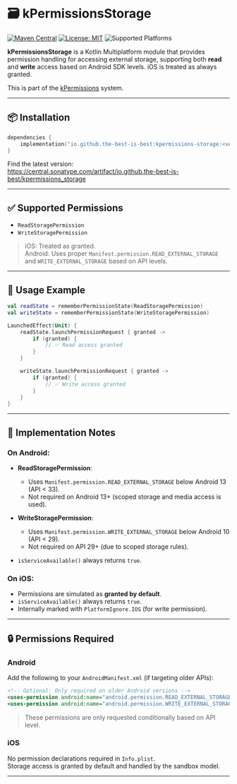 # 🗃️ kPermissionsStorage

[![Maven Central](https://img.shields.io/maven-central/v/io.github.the-best-is-best/kpermissions-storage)](https://central.sonatype.com/artifact/io.github.the-best-is-best/kpermissions-storage)
[![License: MIT](https://img.shields.io/badge/license-MIT-blue.svg)](LICENSE)
![Supported Platforms](https://img.shields.io/badge/platforms-Android%20%7C%20iOS-green)

**kPermissionsStorage** is a Kotlin Multiplatform module that provides permission handling for
accessing external storage, supporting both **read** and **write** access based on Android SDK
levels. iOS is treated as always granted.

This is part of the [kPermissions](https://github.com/the-best-is-best/kPermissions) system.

---

## 📦 Installation

```kotlin
dependencies {
    implementation("io.github.the-best-is-best:kpermissions-storage:<version>")
}
```

Find the latest version:  
https://central.sonatype.com/artifact/io.github.the-best-is-best/kpermissions_storage

---

## ✅ Supported Permissions

- `ReadStoragePermission`
- `WriteStoragePermission`

> iOS: Treated as granted.  
> Android: Uses proper `Manifest.permission.READ_EXTERNAL_STORAGE` and `WRITE_EXTERNAL_STORAGE`
> based on API levels.

---

## 🧪 Usage Example

```kotlin
val readState = rememberPermissionState(ReadStoragePermission)
val writeState = rememberPermissionState(WriteStoragePermission)

LaunchedEffect(Unit) {
    readState.launchPermissionRequest { granted ->
        if (granted) {
            // ✅ Read access granted
        }
    }

    writeState.launchPermissionRequest { granted ->
        if (granted) {
            // ✅ Write access granted
        }
    }
}
```

---

## 🔧 Implementation Notes

### On Android:

- **ReadStoragePermission**:
    - Uses `Manifest.permission.READ_EXTERNAL_STORAGE` below Android 13 (API < 33).
    - Not required on Android 13+ (scoped storage and media access is used).

- **WriteStoragePermission**:
    - Uses `Manifest.permission.WRITE_EXTERNAL_STORAGE` below Android 10 (API < 29).
    - Not required on API 29+ (due to scoped storage rules).

- `isServiceAvailable()` always returns `true`.

### On iOS:

- Permissions are simulated as **granted by default**.
- `isServiceAvailable()` always returns `true`.
- Internally marked with `PlatformIgnore.IOS` (for write permission).

---

## 🔒 Permissions Required

### Android

Add the following to your `AndroidManifest.xml` (if targeting older APIs):

```xml
<!-- Optional: Only required on older Android versions -->
<uses-permission android:name="android.permission.READ_EXTERNAL_STORAGE" />
<uses-permission android:name="android.permission.WRITE_EXTERNAL_STORAGE" />
```

> These permissions are only requested conditionally based on API level.

### iOS

No permission declarations required in `Info.plist`.  
Storage access is granted by default and handled by the sandbox model.

---